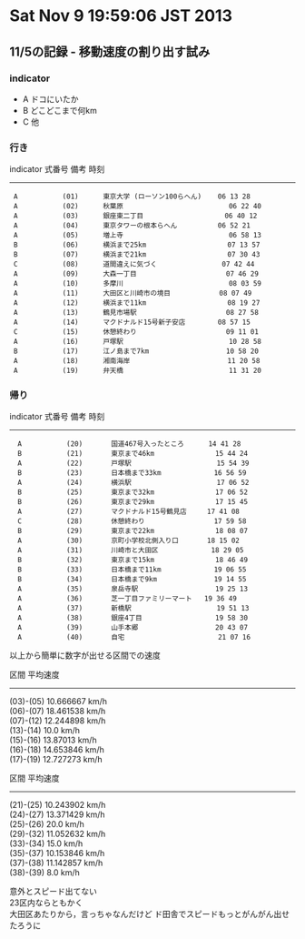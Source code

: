 # Sat Nov  9 19:59:06 JST 2013

## 11/5の記録 - 移動速度の割り出す試み

### indicator

* A ドコにいたか
* B どこどこまで何km
* C 他

### 行き

 indicator    式番号          備考                           時刻     
-----------   --------  ---------------------------------  --------
     A           (01)      東京大学 (ローソン100らへん)    06 13 28 
     A           (02)      秋葉原                          06 22 40 
     A           (03)      銀座東二丁目                    06 40 12 
     A           (04)      東京タワーの根本らへん          06 52 21 
     A           (05)      増上寺                          06 58 13 
     B           (06)      横浜まで25km                    07 13 57 
     B           (07)      横浜まで21km                    07 30 43 
     C           (08)      道間違えに気づく                07 42 44 
     A           (09)      大森一丁目                      07 46 29 
     A           (10)      多摩川                          08 03 59 
     A           (11)      大田区と川崎市の境目            08 07 49 
     A           (12)      横浜まで11km                    08 19 27 
     A           (13)      鶴見市場駅                      08 27 58 
     A           (14)      マクドナルド15号新子安店        08 57 15 
     C           (15)      休憩終わり                      09 11 01 
     A           (16)      戸塚駅                          10 28 58 
     B           (17)      江ノ島まで7km                   10 58 20 
     A           (18)      湘南海岸                        11 20 58 
     A           (19)      弁天橋                          11 31 20 

### 帰り

  indicator      式番号       備考                       時刻      
-------------    -------    -------------------------- ----------
      A           (20)       国道467号入ったところ      14 41 28  
      B           (21)       東京まで46km               15 44 24  
      A           (22)       戸塚駅                     15 54 39  
      B           (23)       日本橋まで33km             16 56 59  
      A           (24)       横浜駅                     17 06 52  
      B           (25)       東京まで32km               17 06 52  
      B           (26)       東京まで29km               17 15 45  
      A           (27)       マクドナルド15号鶴見店     17 41 08  
      C           (28)       休憩終わり                 17 59 58  
      B           (29)       東京まで22km               18 08 07  
      A           (30)       京町小学校北側入り口       18 15 02  
      A           (31)       川崎市と大田区             18 29 05  
      B           (32)       東京まで15km               18 46 49  
      B           (33)       日本橋まで11km             19 06 55  
      B           (34)       日本橋まで9km              19 14 55  
      A           (35)       泉岳寺駅                   19 25 13  
      A           (36)       芝一丁目ファミリーマート   19 36 49  
      A           (37)       新橋駅                     19 51 13  
      A           (38)       銀座4丁目                  19 58 30  
      A           (39)       山手本郷                   20 43 07  
      A           (40)       自宅                       21 07 16  

以上から簡単に数字が出せる区間での速度

  区間        平均速度
---------   --------------- 
(03)-(05)   10.666667 km/h  
(06)-(07)   18.461538 km/h  
(07)-(12)   12.244898 km/h  
(13)-(14)   10.0      km/h  
(15)-(16)   13.87013  km/h  
(16)-(18)   14.653846 km/h  
(17)-(19)   12.727273 km/h  

  区間        平均速度
---------   --------------- 
(21)-(25)   10.243902 km/h  
(24)-(27)   13.371429 km/h  
(25)-(26)   20.0      km/h  
(29)-(32)   11.052632 km/h  
(33)-(34)   15.0      km/h  
(35)-(37)   10.153846 km/h  
(37)-(38)   11.142857 km/h  
(38)-(39)   8.0       km/h  

意外とスピード出てない  
23区内ならともかく  
大田区あたりから，言っちゃなんだけど
ド田舎でスピードもっとがんがん出せたろうに

